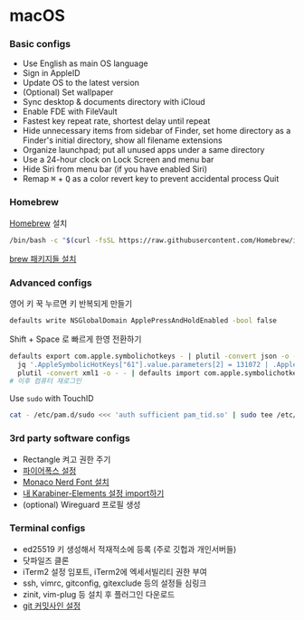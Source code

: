 macOS
========

### Basic configs
- Use English as main OS language
- Sign in AppleID
- Update OS to the latest version
- (Optional) Set wallpaper
- Sync desktop & documents directory with iCloud
- Enable FDE with FileVault
- Fastest key repeat rate, shortest delay until repeat
- Hide unnecessary items from sidebar of Finder, set home directory as a Finder's initial directory, show all filename extensions
- Organize launchpad; put all unused apps under a same directory
- Use a 24-hour clock on Lock Screen and menu bar
- Hide Siri from menu bar (if you have enabled Siri)
- Remap <kbd>⌘</kbd> + <kbd>Q</kbd> as a color revert key to prevent accidental process Quit

### Homebrew
[Homebrew](https://brew.sh/) 설치

```bash
/bin/bash -c "$(curl -fsSL https://raw.githubusercontent.com/Homebrew/install/HEAD/install.sh)"
```

[brew 패키지들 설치](../packages/)

### Advanced configs
영어 키 꾹 누르면 키 반복되게 만들기

```bash
defaults write NSGlobalDomain ApplePressAndHoldEnabled -bool false
```

Shift + Space 로 빠르게 한영 전환하기

```bash
defaults export com.apple.symbolichotkeys - | plutil -convert json -o - - |
  jq '.AppleSymbolicHotKeys["61"].value.parameters[2] = 131072 | .AppleSymbolicHotKeys["60"].value.parameters[2] = 655360' |
  plutil -convert xml1 -o - - | defaults import com.apple.symbolichotkeys -
# 이후 컴퓨터 재로그인
```

Use `sudo` with TouchID

```bash
cat - /etc/pam.d/sudo <<< 'auth sufficient pam_tid.so' | sudo tee /etc/pam.d/sudo
```

### 3rd party software configs
- Rectangle 켜고 권한 주기
- [파이어폭스 설정](firefox.md)
- [Monaco Nerd Font 설치](https://drive.google.com/file/d/15o0ykWwg8tlfgo_fOfK5CD4I5FdLTXdt/view)
- [내 Karabiner-Elements 설정 import하기](https://genesy.github.io/karabiner-complex-rules-generator/#eyJ0aXRsZSI6InNpbW5hbGFtYnVydCIsInJ1bGVzIjpbeyJkZXNjcmlwdGlvbiI6InNpbW5hbGFtYnVydCIsIm1hbmlwdWxhdG9ycyI6W3sidHlwZSI6ImJhc2ljIiwiZnJvbSI6eyJrZXlfY29kZSI6ImNhcHNfbG9jayJ9LCJ0byI6W3sia2V5X2NvZGUiOiJyaWdodF9jb21tYW5kIiwicmVwZWF0Ijp0cnVlfV19XX1dfQo=)
- (optional) Wireguard 프로필 생성

### Terminal configs
- ed25519 키 생성해서 적재적소에 등록 (주로 깃헙과 개인서버들)
- 닷파일즈 클론
- iTerm2 설정 임포트, iTerm2에 엑세서빌리티 권한 부여
- ssh, vimrc, gitconfig, gitexclude 등의 설정들 심링크
- zinit, vim-plug 등 설치 후 플러그인 다운로드
- [git 커밋사인 설정](https://gist.github.com/simnalamburt/c921a9e70e9a43f5b4743499370d5a88)
